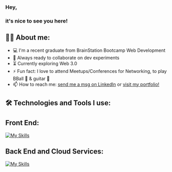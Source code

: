 ### Hey, 
### it's nice to see you here!


## 👩‍💻  About me:

- 💻 I'm a recent graduate from BrainStation Bootcamp Web Development
- 🚀 Always ready to collaborate on dev experiments
- ⏳ Currently exploring Web 3.0
- ⚡ Fun fact: I love to attend Meetups/Conferences for Networking, 
to play BBall 🏀 & guitar 🎸 
- 📫 How to reach me: <a href="https://www.linkedin.com/in/carolaine-bonk/">send me a msg on LinkedIn</a> or <a href="https://www.carolbonk.dev/">visit my portfolio!</a>




## 🛠️ Technologies and Tools I use:

## Front End: 
[![My Skills](https://skillicons.dev/icons?i=html,css,sass,js,react,vscode)](https://skillicons.dev)


## Back End and Cloud Services: 
[![My Skills](https://skillicons.dev/icons?i=nodejs,express,mysql,heroku,netlify)](https://skillicons.dev)
